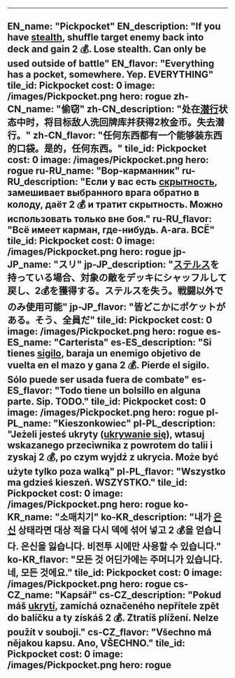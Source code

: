---

EN_name: "Pickpocket"
EN_description: "If you have <u>stealth</u>, shuffle target enemy back into deck and gain 2 💰. Lose stealth. Can only be used outside of battle"
EN_flavor: "Everything has a pocket, somewhere. Yep. EVERYTHING"
tile_id: Pickpocket
cost: 0
image: /images/Pickpocket.png
hero: rogue
zh-CN_name: "偷窃"
zh-CN_description: "处在<u>潜行</u>状态中时，将目标敌人洗回牌库并获得2枚金币。失去潜行。"
zh-CN_flavor: "任何东西都有一个能够装东西的口袋。是的，任何东西。"
tile_id: Pickpocket
cost: 0
image: /images/Pickpocket.png
hero: rogue
ru-RU_name: "Вор-карманник"
ru-RU_description: "Если у вас есть <u>скрытность</u>, замешивает выбранного врага обратно в колоду, даёт 2 💰 и тратит скрытность. Можно использовать только вне боя."
ru-RU_flavor: "Всё имеет карман, где-нибудь. А-ага. ВСЁ"
tile_id: Pickpocket
cost: 0
image: /images/Pickpocket.png
hero: rogue
jp-JP_name: "スリ"
jp-JP_description: "<u>ステルス</u>を持っている場合、対象の敵をデッキにシャッフルして戻し、2💰を獲得する。ステルスを失う。戦闘以外でのみ使用可能"
jp-JP_flavor: "皆どこかにポケットがある。そう、全員だ"
tile_id: Pickpocket
cost: 0
image: /images/Pickpocket.png
hero: rogue
es-ES_name: "Carterista"
es-ES_description: "Si tienes <u>sigilo</u>, baraja un enemigo objetivo de vuelta en el mazo y gana 2 💰. Pierde el sigilo. Sólo puede ser usada fuera de combate"
es-ES_flavor: "Todo tiene un bolsillo en alguna parte. Sip. TODO."
tile_id: Pickpocket
cost: 0
image: /images/Pickpocket.png
hero: rogue
pl-PL_name: "Kieszonkowiec"
pl-PL_description: "Jeżeli jesteś ukryty (<u>ukrywanie się</u>), wtasuj wskazanego przeciwnika z powrotem do talii i zyskaj 2 💰, po czym wyjdź z ukrycia. Może być użyte tylko poza walką"
pl-PL_flavor: "Wszystko ma gdzieś kieszeń. WSZYSTKO."
tile_id: Pickpocket
cost: 0
image: /images/Pickpocket.png
hero: rogue
ko-KR_name: "소매치기"
ko-KR_description: "내가 <u>은신</u> 상태라면 대상 적을 다시 덱에 섞어 넣고 2 💰을 얻습니다. 은신을 잃습니다. 비전투 시에만 사용할 수 있습니다."
ko-KR_flavor: "모든 것 어딘가에는 주머니가 있습니다. 네, 모든 것에요."
tile_id: Pickpocket
cost: 0
image: /images/Pickpocket.png
hero: rogue
cs-CZ_name: "Kapsář"
cs-CZ_description: "Pokud máš <u>ukrytí</u>, zamíchá označeného nepřítele zpět do balíčku a ty získáš 2 💰. Ztratíš plížení. Nelze použít v souboji."
cs-CZ_flavor: "Všechno má nějakou kapsu. Ano, VŠECHNO."
tile_id: Pickpocket
cost: 0
image: /images/Pickpocket.png
hero: rogue
---